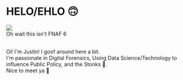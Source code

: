 # HELO/EHLO 🙃
<img src="https://i.imgur.com/A1QvF5V.png" /> <br />
Oh wait this isn't FNAF 6 <br /> <br />

Oi! I'm Justin! I goof around here a bit. <br />
I'm passionate in Digital Forensics, Using Data Science/Technology to influence Public Policy, and the Stonks 🥳. <br />
Nice to meet ya 🎺
